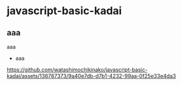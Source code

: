 # javascript-basic-kadai

## aaa
aaa
- aaa





https://github.com/watashimochikinako/javascript-basic-kadai/assets/136787373/9a40e7db-d7b1-4232-99aa-0f25e33e4da3

